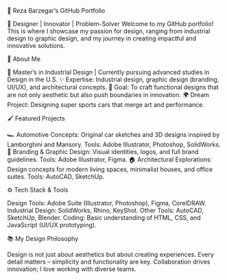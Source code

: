 🚀 Reza Barzegar’s GitHub Portfolio

🎨 Designer | Innovator | Problem-Solver
Welcome to my GitHub portfolio! This is where I showcase my passion for design, ranging from industrial design to graphic design, and my journey in creating impactful and innovative solutions.

🌟 About Me

📐 Master’s in Industrial Design | Currently pursuing advanced studies in Design in the U.S.
✨ Expertise: Industrial design, graphic design (branding, UI/UX), and architectural concepts.
🎯 Goal: To craft functional designs that are not only aesthetic but also push boundaries in innovation.
🌍 Dream Project: Designing super sports cars that merge art and performance.

🖌️ Featured Projects

🏎️ Automotive Concepts: Original car sketches and 3D designs inspired by Lamborghini and Mansory. Tools: Adobe Illustrator, Photoshop, SolidWorks.
🎨 Branding & Graphic Design: Visual identities, logos, and full brand guidelines. Tools: Adobe Illustrator, Figma.
🏠 Architectural Explorations: Design concepts for modern living spaces, minimalist houses, and office suites. Tools: AutoCAD, SketchUp.

⚙️ Tech Stack & Tools

Design Tools: Adobe Suite (Illustrator, Photoshop), Figma, CorelDRAW.
Industrial Design: SolidWorks, Rhino, KeyShot.
Other Tools: AutoCAD, SketchUp, Blender.
Coding: Basic understanding of HTML, CSS, and JavaScript (UI/UX prototyping).

📚 My Design Philosophy

Design is not just about aesthetics but about creating experiences. Every detail matters – simplicity and functionality are key. Collaboration drives innovation; I love working with diverse teams.

